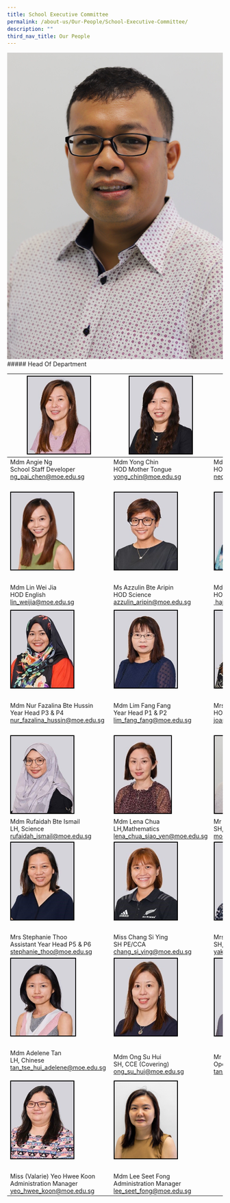 ```yaml
---
title: School Executive Committee
permalink: /about-us/Our-People/School-Executive-Committee/
description: ""
third_nav_title: Our People
---
```

![](/images/About%20Us/Our%20People/School%20Exec%20Committee/mrfazlee_orgchart.jpeg)##### Head Of Department

|<img style="width:146px; height:180px; border:2px double black" src="/images/About%20Us/Our%20People/School%20Exec%20Committee/S1.jpg"> | <img style="border:2px double black; width:146px; height:180px" src="/images/About%20Us/Our%20People/School%20Exec%20Committee/S2.jpg">|<img style="border:2px double black;  width:145px; height:180px;" src="/images/About%20Us/Our%20People/School%20Exec%20Committee/S3.jpg"> |
| -------- | -------- | -------- |
| Mdm Angie Ng<br> School Staff Developer <br><a href="mailto:ng_pai_chen@moe.edu.sg"> ng_pai_chen@moe.edu.sg </a>| Mdm Yong Chin <br> HOD Mother Tongue<br><a href="mailto:yong_chin@moe.edu.sg"> yong_chin@moe.edu.sg</a> | Mdm Neo Bee Leng<br> HOD Mathematics <br><a href="mailto:neo_bee_leng@moe.edu.sg"> neo_bee_leng@moe.edu.sg </a>| 
|&nbsp; |&nbsp; |&nbsp; |
| <img style="border:2px double black; width:146px; height:180px" src="/images/About%20Us/Our%20People/School%20Exec%20Committee/S4.jpg"> | <img style="border:2px double black; width:146px; height:180px;" src="/images/About%20Us/Our%20People/School%20Exec%20Committee/S5.jpg"> | <img style="border:2px double black; width:146px; height:180px;" src="/images/About%20Us/Our%20People/School%20Exec%20Committee/S7.jpg"> |
|&nbsp; |&nbsp; |&nbsp; |
|  Mdm Lin Wei Jia <br> HOD English <br><a href="mailto:lin_weijia@moe.edu.sg">lin_weijia@moe.edu.sg</a> |  Ms Azzulin Bte Aripin <br> HOD Science <br><a href="mailto:azzulin_aripin@moe.edu.sg"> azzulin_aripin@moe.edu.sg</a>| Mdm Hajerah Beevi<br> HOD Student Management <br><a href="mailto:hajerah_beevi_kutus@moe.edu.sg">&nbsp;hajerah_beevi_kutus@moe.edu.sg</a> |
| | |
| <img style="border:2px double black; width:146px; height:180px;" src="/images/About%20Us/Our%20People/School%20Exec%20Committee/S8.jpg"> | <img style="border:2px double black; width:146px; height:180px;" src="/images/About%20Us/Our%20People/School%20Exec%20Committee/S9.jpg"> | <img style="border:2px double black; width:146px; height:180px;" src="/images/About%20Us/Our%20People/School%20Exec%20Committee/S10.jpg"> |
|&nbsp; |&nbsp; |&nbsp; |
| Mdm Nur Fazalina Bte Hussin <br> Year Head P3 &amp; P4 <br><a href="mailto:nur_fazalina_hussin@moe.edu.sg">nur_fazalina_hussin@moe.edu.sg </a>|  Mdm Lim Fang Fang <br> Year Head P1 &amp; P2&nbsp;<br><a href="mailto:lim_fang_fang@moe.edu.sg">lim_fang_fang@moe.edu.sg</a> | Mrs Joanna Wong<br> HOD PE &amp; CCA&nbsp;<br><a href="mailto:joanna_teo_wei-jin@moe.edu.sg">joanna_teo_wei-jin@moe.edu.sg</a>
|&nbsp; |&nbsp; |&nbsp; |
| <img style="border:2px double black; width:146px; height:180px;" src="/images/About%20Us/Our%20People/School%20Exec%20Committee/S11.jpg"> | <img style="border:2px double black; width:132px; height:180px" src="/images/About%20Us/Our%20People/School%20Exec%20Committee/S12.jpg"> | <img style="border:2px double black; width:132px; height:180px;" src="images/About%20Us/Our%20People/School%20Exec%20Committee/mrfazlee_orgchart.jpeg"> |
|  Mdm Rufaidah Bte Ismail <br> LH, Science&nbsp;<br> <a href="mailto:rufaidah_ismail@moe.edu.sg">rufaidah_ismail@moe.edu.sg </a>| Mdm Lena Chua <br> LH,Mathematics <a href="mailto:lena_chua_siao_yen@moe.edu.sg">lena_chua_siao_yen@moe.edu.sg</a> | Mr Mohd Fazlee Bin Sabari <br> SH, English <br><a href="mailto:mohamed_fazlee_sabari@moe.edu.sg">mohamed_fazlee_sabari@moe.edu.sg</a>
| <img style="border:2px double black; width:146px; height:180px;" src="/images/About%20Us/Our%20People/School%20Exec%20Committee/S14.jpg"> | <img style="border:2px double black;  width:146px; height:180px;" src="/images/About%20Us/Our%20People/School%20Exec%20Committee/S15.jpg"> | <img style="border:2px double black; width:155px; height:180px;" src="/images/About%20Us/Our%20People/School%20Exec%20Committee/S16.jpg"> |
|&nbsp; |&nbsp; |&nbsp; |
| Mrs Stephanie Thoo <br> Assistant Year Head P5 &amp; P6 <br><a href="mailto:stephanie_thoo@moe.edu.sg"> stephanie_thoo@moe.edu.sg </a>| Miss Chang Si Ying <br> SH PE/CCA <br><a href="mailto:chang_si_ying@moe.edu.sg">chang_si_ying@moe.edu.sg </a>| Mrs Seetoh-Yak Hui Hwa&nbsp;<br> SH, ICT<br><a href="mailto:yak_hui_hwa@moe.edu.sg">yak_hui_hwa@moe.edu.sg</a> |
| <img style="border:2px double black; width:150px; height:180px;" src="/images/About%20Us/Our%20People/School%20Exec%20Committee/S17.jpg"> | <img style="border:2px double black; width:146px; height:180px;" src="/images/About%20Us/Our%20People/School%20Exec%20Committee/S18.jpg"> | <img style="border:2px double black; width:146px; height:180px;" src="/images/About%20Us/Our%20People/School%20Exec%20Committee/S19.jpg"> |
|&nbsp; |&nbsp; |&nbsp; |
|  Mdm Adelene Tan<br> LH, Chinese <br><a href="mailto:tan_tse_hui_adelene@moe.edu.sg">tan_tse_hui_adelene@moe.edu.sg</a>&nbsp; &nbsp; | Mdm Ong Su Hui <br> SH, CCE (Covering)<br><a href="mailto:ong_su_hui@moe.edu.sg">ong_su_hui@moe.edu.sg |  Mr Tan Chin Hong<br> Operations Manager <br></a><a href="mailto:tan_chin_hong_a@moe.edu.sg">tan_chin_hong_a@moe.edu.sg</a> |
| <img style="border:2px double black; width:146px; height:180px" src="/images/About%20Us/Our%20People/School%20Exec%20Committee/S20.jpg"> | <img style="border:2px double black; width:146px; height: 180px;" src="/images/About%20Us/Our%20People/Executive%20and%20Admin%20Staff/Seet%20Fong_FINAL.jpg"> |&nbsp;
|&nbsp; |&nbsp; |&nbsp; |
| Miss (Valarie) Yeo Hwee Koon<br> Administration Manager <br><a href="mailto:yeo_hwee_koon@moe.edu.sg">yeo_hwee_koon@moe.edu.sg </a>| Mdm Lee Seet Fong <br> Administration Manager <br> <a href="mailto:lee_seet_fong@moe.edu.sg">lee_seet_fong@moe.edu.sg</a>&nbsp; |